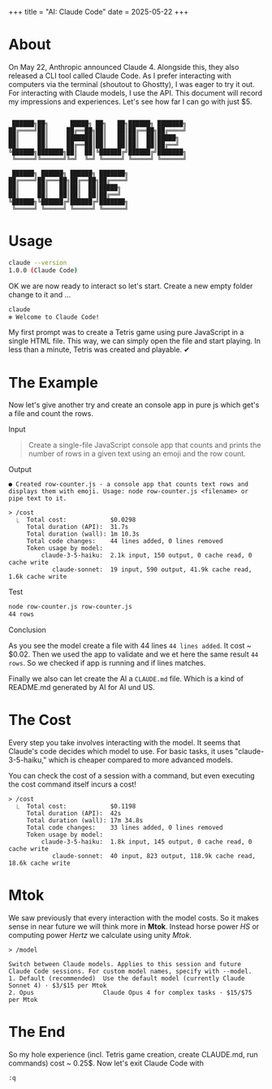 +++
title = "AI: Claude Code"
date = 2025-05-22
+++

# About
On May 22, Anthropic announced Claude 4. Alongside this, they also released a CLI tool called Claude Code. As I prefer interacting with computers via the terminal (shoutout to Ghostty), I was eager to try it out. For interacting with Claude models, I use the API. This document will record my impressions and experiences. Let's see how far I can go with just $5.

```

 ██████╗██╗      █████╗ ██╗   ██╗██████╗ ███████╗
██╔════╝██║     ██╔══██╗██║   ██║██╔══██╗██╔════╝
██║     ██║     ███████║██║   ██║██║  ██║█████╗  
██║     ██║     ██╔══██║██║   ██║██║  ██║██╔══╝  
╚██████╗███████╗██║  ██║╚██████╔╝██████╔╝███████╗
 ╚═════╝╚══════╝╚═╝  ╚═╝ ╚═════╝ ╚═════╝ ╚══════╝
 
 ██████╗ ██████╗ ██████╗ ███████╗                
██╔════╝██╔═══██╗██╔══██╗██╔════╝                
██║     ██║   ██║██║  ██║█████╗                  
██║     ██║   ██║██║  ██║██╔══╝                  
╚██████╗╚██████╔╝██████╔╝███████╗
 ╚═════╝ ╚═════╝ ╚═════╝ ╚══════╝

```
# Usage 
```bash
claude --version
1.0.0 (Claude Code)
```

OK we are now ready to interact so let's start. Create a new empty folder change to it and ...
```bash
claude
✻ Welcome to Claude Code!
```

My first prompt was to create a Tetris game using pure JavaScript in a single HTML file. This way, we can simply open the file and start playing. In less than a minute, Tetris was created and playable. ✔

# The Example

Now let's give another try and create an console app in pure js which get's a file and count the rows.

Input
> Create a single-file JavaScript console app that counts and prints the number of rows in a given text using an emoji and the row count.

Output 

```
● Created row-counter.js - a console app that counts text rows and displays them with emoji. Usage: node row-counter.js <filename> or pipe text to it.

> /cost
  ⎿  Total cost:            $0.0298
     Total duration (API):  31.7s
     Total duration (wall): 1m 10.3s
     Total code changes:    44 lines added, 0 lines removed
     Token usage by model:
         claude-3-5-haiku:  2.1k input, 150 output, 0 cache read, 0 cache write
            claude-sonnet:  19 input, 590 output, 41.9k cache read, 1.6k cache write
```


Test 

```bash
node row-counter.js row-counter.js
44 rows
```

Conclusion

As you see the model create a file with 44 lines `44 lines added`. It cost ~ $0.02. Then we used the app to validate and we et here the same result `44 rows`. So we checked if app is running and if lines matches.

Finally we also can let create the AI a `CLAUDE.md` file. Which is a kind of README.md generated by AI for AI und US.

# The Cost

Every step you take involves interacting with the model. It seems that Claude's code decides which model to use. For basic tasks, it uses "claude-3-5-haiku," which is cheaper compared to more advanced models.

You can check the cost of a session with a command, but even executing the cost command itself incurs a cost!

``` 
> /cost
  ⎿  Total cost:            $0.1198
     Total duration (API):  42s
     Total duration (wall): 17m 34.8s
     Total code changes:    33 lines added, 0 lines removed
     Token usage by model:
         claude-3-5-haiku:  1.8k input, 145 output, 0 cache read, 0 cache write
            claude-sonnet:  40 input, 823 output, 118.9k cache read, 18.6k cache write
```

# Mtok 

We saw previously that every interaction with the model costs. So it makes sense in near future we will think more in __Mtok__.
Instead horse power _HS_ or computing power _Hertz_ we calculate using unity _Mtok_.

```
> /model 

Switch between Claude models. Applies to this session and future Claude Code sessions. For custom model names, specify with --model.
1. Default (recommended)  Use the default model (currently Claude Sonnet 4) · $3/$15 per Mtok
2. Opus                   Claude Opus 4 for complex tasks · $15/$75 per Mtok
```

# The End 
So my hole experience (incl. Tetris game creation, create CLAUDE.md, run commands) cost ~ 0.25$.
Now let's exit Claude Code with
``` bash 
:q
```

